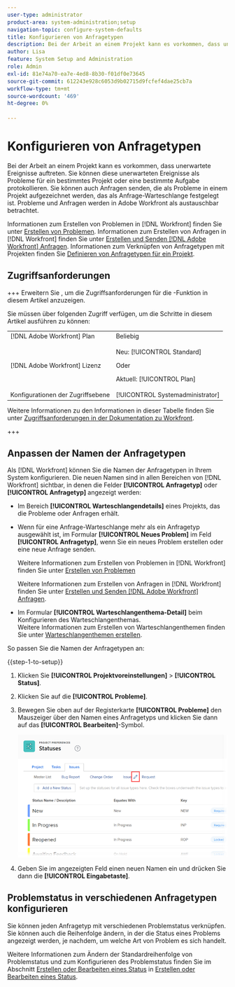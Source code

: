 ```yaml
---
user-type: administrator
product-area: system-administration;setup
navigation-topic: configure-system-defaults
title: Konfigurieren von Anfragetypen
description: Bei der Arbeit an einem Projekt kann es vorkommen, dass unerwartete Ereignisse auftreten. Sie können diese unerwarteten Ereignisse als Probleme für ein bestimmtes Projekt oder eine bestimmte Aufgabe protokollieren. Sie können auch Anfragen senden, die als Probleme in einem Projekt aufgezeichnet werden, das als Anfrage-Warteschlange festgelegt ist. Probleme und Anfragen werden in Adobe Workfront als austauschbar betrachtet.
author: Lisa
feature: System Setup and Administration
role: Admin
exl-id: 81e74a70-ea7e-4ed8-8b30-f01df0e73645
source-git-commit: 612243e928c6053d9b02715d9fcfef4dae25cb7a
workflow-type: tm+mt
source-wordcount: '469'
ht-degree: 0%

---
```


# Konfigurieren von Anfragetypen

Bei der Arbeit an einem Projekt kann es vorkommen, dass unerwartete Ereignisse auftreten. Sie können diese unerwarteten Ereignisse als Probleme für ein bestimmtes Projekt oder eine bestimmte Aufgabe protokollieren. Sie können auch Anfragen senden, die als Probleme in einem Projekt aufgezeichnet werden, das als Anfrage-Warteschlange festgelegt ist. Probleme und Anfragen werden in Adobe Workfront als austauschbar betrachtet.

Informationen zum Erstellen von Problemen in [!DNL Workfront] finden Sie unter [Erstellen von Problemen](../../../manage-work/issues/manage-issues/create-issues.md). Informationen zum Erstellen von Anfragen in [!DNL Workfront] finden Sie unter [Erstellen und Senden [!DNL Adobe Workfront] Anfragen](../../../manage-work/requests/create-requests/create-submit-requests.md). Informationen zum Verknüpfen von Anfragetypen mit Projekten finden Sie [Definieren von Anfragetypen für ein Projekt](../../../manage-work/requests/create-and-manage-request-queues/define-request-types-for-project.md).

## Zugriffsanforderungen

+++ Erweitern Sie , um die Zugriffsanforderungen für die -Funktion in diesem Artikel anzuzeigen.

Sie müssen über folgenden Zugriff verfügen, um die Schritte in diesem Artikel ausführen zu können:

<table style="table-layout:auto"> 
 <col> 
 <col> 
 <tbody> 
  <tr> 
   <td role="rowheader">[!DNL Adobe Workfront] Plan</td> 
   <td>Beliebig</td> 
  </tr> 
  <tr> 
   <td role="rowheader">[!DNL Adobe Workfront] Lizenz</td> 
   <td><p>Neu: [!UICONTROL Standard]</p>
   Oder
   <p>Aktuell: [!UICONTROL Plan]</p>
   </td> 
  </tr>
  <tr> 
   <td role="rowheader">Konfigurationen der Zugriffsebene</td> 
   <td>[!UICONTROL Systemadministrator]</td>
  </tr> 
 </tbody> 
</table>

Weitere Informationen zu den Informationen in dieser Tabelle finden Sie unter [Zugriffsanforderungen in der Dokumentation zu Workfront](/help/quicksilver/administration-and-setup/add-users/access-levels-and-object-permissions/access-level-requirements-in-documentation.md).

+++

<!--
THIS IS DRAFTED IN FLARE
<h2>Set what issue or request types are allowed for a project</h2>
<p>You can organize the kind of issues or requests that are logged in Workfront by Request Types. This organization is useful for reporting reasons and for helping users understand what kind of unexpected work might occur during the lifetime of a project.</p>
<p>You can specify the type of requests that can be logged on a project when you configure the <strong>Queue Details</strong> area for the project. </p>
<ol>
<li value="1"> <p> Click <strong>Projects</strong> in the Main Menu. <img src="assets/main-menu-icon.png"> </p> </li>
<li value="2">Click the name of the project to open it.</li>
<li value="3"> In the left panel, click <strong>Queue Details</strong>. </li>
<li value="4"> <p>In the <strong>Queue Properties</strong> section, select the <strong>Request Types</strong> you want for the project.</p> <note type="note">
You must have at least one request type selected. You can select multiple request types.
</note> </li>
<li value="5"> <p>Click <strong>Save</strong>.</p> <p>The request types you specified will be available to select when you enter a new issue on a task or a project, or when you submit a new request to the project.</p> </li>
</ol>
</div>
-->

## Anpassen der Namen der Anfragetypen

Als [!DNL Workfront] können Sie die Namen der Anfragetypen in Ihrem System konfigurieren. Die neuen Namen sind in allen Bereichen von [!DNL Workfront] sichtbar, in denen die Felder **[!UICONTROL Anfragetyp]** oder **[!UICONTROL Anfragetyp]** angezeigt werden:

* Im Bereich **[!UICONTROL Warteschlangendetails]** eines Projekts, das die Probleme oder Anfragen erhält.
* Wenn für eine Anfrage-Warteschlange mehr als ein Anfragetyp ausgewählt ist, im Formular **[!UICONTROL Neues Problem]** im Feld **[!UICONTROL Anfragetyp]**, wenn Sie ein neues Problem erstellen oder eine neue Anfrage senden.

  Weitere Informationen zum Erstellen von Problemen in [!DNL Workfront] finden Sie unter [Erstellen von Problemen](../../../manage-work/issues/manage-issues/create-issues.md)

  Weitere Informationen zum Erstellen von Anfragen in [!DNL Workfront] finden Sie unter [Erstellen und Senden [!DNL Adobe Workfront] Anfragen](../../../manage-work/requests/create-requests/create-submit-requests.md).

* Im Formular **[!UICONTROL Warteschlangenthema-Detail]** beim Konfigurieren des Warteschlangenthemas.\
   Weitere Informationen zum Erstellen von Warteschlangenthemen finden Sie unter [Warteschlangenthemen erstellen](../../../manage-work/requests/create-and-manage-request-queues/create-queue-topics.md).

So passen Sie die Namen der Anfragetypen an:

{{step-1-to-setup}}

1. Klicken Sie **[!UICONTROL Projektvoreinstellungen]** > **[!UICONTROL Status]**.

1. Klicken Sie auf die **[!UICONTROL Probleme]**.
1. Bewegen Sie oben auf der Registerkarte **[!UICONTROL Probleme]** den Mauszeiger über den Namen eines Anfragetyps und klicken Sie dann auf das **[!UICONTROL Bearbeiten]**-Symbol.

   ![Name des Anforderungstyps bearbeiten](assets/edit-request-type-name-nwe.png)

1. Geben Sie im angezeigten Feld einen neuen Namen ein und drücken Sie dann die **[!UICONTROL Eingabetaste]**.

## Problemstatus in verschiedenen Anfragetypen konfigurieren

Sie können jeden Anfragetyp mit verschiedenen Problemstatus verknüpfen. Sie können auch die Reihenfolge ändern, in der die Status eines Problems angezeigt werden, je nachdem, um welche Art von Problem es sich handelt.

Weitere Informationen zum Ändern der Standardreihenfolge von Problemstatus und zum Konfigurieren des Problemstatus finden Sie im Abschnitt [Erstellen oder Bearbeiten eines Status](../../../administration-and-setup/customize-workfront/creating-custom-status-and-priority-labels/create-or-edit-a-status.md) in [Erstellen oder Bearbeiten eines Status](../../../administration-and-setup/customize-workfront/creating-custom-status-and-priority-labels/create-or-edit-a-status.md).
